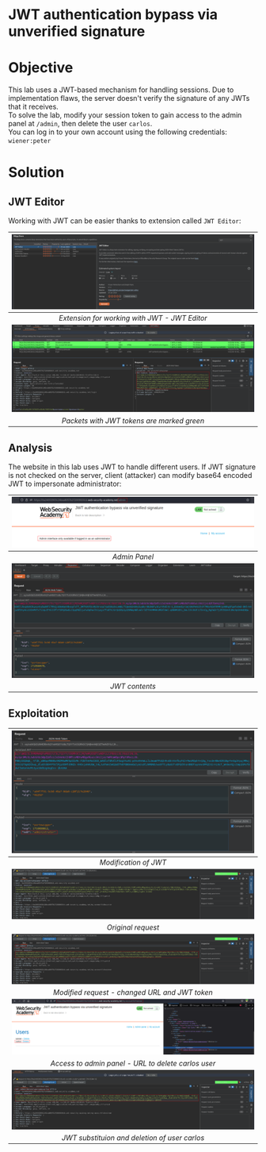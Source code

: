 # JWT authentication bypass via unverified signature
# Objective
This lab uses a JWT-based mechanism for handling sessions. Due to implementation flaws, the server doesn't verify the signature of any JWTs that it receives.\
To solve the lab, modify your session token to gain access to the admin panel at `/admin`, then delete the user `carlos`.\
You can log in to your own account using the following credentials: `wiener:peter`

# Solution
## JWT Editor
Working with JWT can be easier thanks to extension called `JWT Editor`:

|![](Images/image.png)|
|:--:| 
| *Extension for working with JWT - JWT Editor* |
|![](Images/image-1.png)|
| *Packets with JWT tokens are marked green* |

## Analysis
The website in this lab uses JWT to handle different users. If JWT signature is not checked on the server, client (attacker) can modify base64 encoded JWT to impersonate administrator:

|![](Images/image-3.png)|
|:--:| 
| *Admin Panel* |
|![](Images/image-2.png)|
| *JWT contents* |

## Exploitation

|![](Images/image-4.png)|
|:--:| 
| *Modification of JWT* |
|![](Images/image-5.png)|
| *Original request* |
|![](Images/image-6.png)|
| *Modified request - changed URL and JWT token* |
|![](Images/image-7.png)|
| *Access to admin panel - URL to delete carlos user* |
|![](Images/image-8.png)|
| *JWT substituion and deletion of user carlos* |